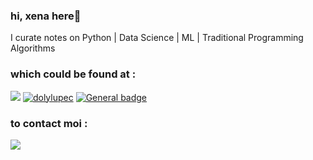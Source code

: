 
### hi, xena here👋

I curate notes on Python | Data Science |  ML | Traditional Programming Algorithms


### which could be found at : 

[![](https://img.shields.io/badge/Medium-12100E?style=for-the-badge&logo=medium&logoColor=white)](https://medium.com/@xenagarage)
[![dolylupec](https://road-to-kaggle-grandmaster.vercel.app/api/simple/dolylupec)](https://www.kaggle.com/xenagarage)
[![General badge](https://img.shields.io/badge/github.io-XenaGarageOpenSourceBlog-<COLOR>.svg)](https://xenagarage.github.io)



### to contact moi :   
[![](https://img.shields.io/badge/linkedin-%230077B5.svg?&style=for-the-badge&logo=linkedin&logoColor=white)](https://www.linkedin.com/in/senanursahin/?locale=en_US) 
